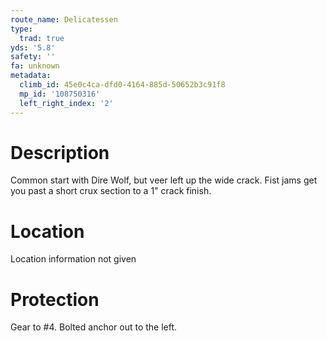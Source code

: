```yaml
---
route_name: Delicatessen
type:
  trad: true
yds: '5.8'
safety: ''
fa: unknown
metadata:
  climb_id: 45e0c4ca-dfd0-4164-885d-50652b3c91f8
  mp_id: '108750316'
  left_right_index: '2'
---
```

# Description
Common start with Dire Wolf, but veer left up the wide crack.  Fist jams get you past a short crux section to a 1" crack finish.

# Location
Location information not given

# Protection
Gear to #4.  Bolted anchor out to the left.
